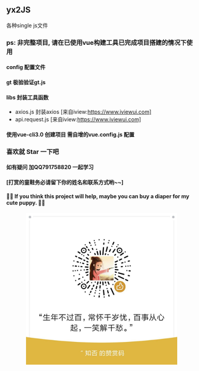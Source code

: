 ## yx2JS
各种single js文件

### ps: 非完整项目, 请在已使用vue构建工具已完成项目搭建的情况下使用

#### config  配置文件

#### gt      极验验证gt.js

#### libs    封装工具函数
  - axios.js 封装axios [来自iview:https://www.iviewui.com]
  - api.request.js [来自iview:https://www.iviewui.com]

#### 使用vue-cli3.0 创建项目  需自增的vue.config.js 配置  


### 喜欢就 Star 一下吧

#### 如有疑问 加QQ791758820 一起学习

#### [打赏的童鞋务必请留下你的姓名和联系方式哟~~]

#### 💖💖 If you think this project will help, maybe you can buy a diaper for my cute puppy. 💖💖

<p align="center">
  <a href="https://github.com/jiangyi215/yx2JS">
    <img width="400" src="https://raw.githubusercontent.com/jiangyi215/yx2JS/master/images/gaipian.jpg">
  </a>
</p>
<!-- <p align="center">
  <a href="https://github.com/jiangyi215/yx2JS">
    <img width="200" src="https://raw.githubusercontent.com/jiangyi215/yx2JS/master/images/cute.jpg">
  </a>
  <a href="https://github.com/jiangyi215/yx2JS">
    <img width="200" src="https://raw.githubusercontent.com/jiangyi215/yx2JS/master/images/play.jpg">
  </a>
  <a href="https://github.com/jiangyi215/yx2JS">
    <img width="200" src="https://raw.githubusercontent.com/jiangyi215/yx2JS/master/images/sleep.jpg">
  </a>
</p> -->